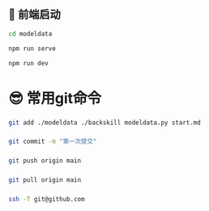 ## 🐰 前端启动

```bash
cd modeldata
```
```bash
npm run serve
```
```bash
npm run dev
```

# 😎 常用git命令

###
```bash
git add ./modeldata ./backskill modeldata.py start.md
```
###
```bash
git commit -m "第一次提交"
```
###
```bash
git push origin main
```
###
```bash 
git pull origin main
```
###
```sh
ssh -T git@github.com
```